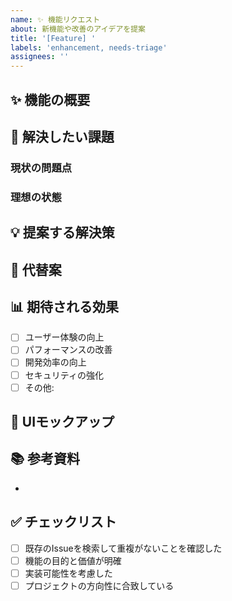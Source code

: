 ```yaml
---
name: ✨ 機能リクエスト
about: 新機能や改善のアイデアを提案
title: '[Feature] '
labels: 'enhancement, needs-triage'
assignees: ''
---
```


## ✨ 機能の概要
<!-- 提案する機能を簡潔に説明してください -->

## 🎯 解決したい課題
<!-- この機能がどんな問題を解決するか説明してください -->

### 現状の問題点
<!-- 現在困っていることを具体的に -->

### 理想の状態
<!-- この機能があればどうなるか -->

## 💡 提案する解決策
<!-- どのように実装すべきか、あなたのアイデアを共有してください -->

## 🔄 代替案
<!-- 検討した他の解決方法があれば記載 -->

## 📊 期待される効果
<!-- この機能によってもたらされる価値 -->
- [ ] ユーザー体験の向上
- [ ] パフォーマンスの改善
- [ ] 開発効率の向上
- [ ] セキュリティの強化
- [ ] その他: 

## 🎨 UIモックアップ
<!-- 可能であれば、UIの簡単なスケッチや説明を追加 -->

## 📚 参考資料
<!-- 参考になるサービスや記事のリンク -->
- 

## ✅ チェックリスト
- [ ] 既存のIssueを検索して重複がないことを確認した
- [ ] 機能の目的と価値が明確
- [ ] 実装可能性を考慮した
- [ ] プロジェクトの方向性に合致している